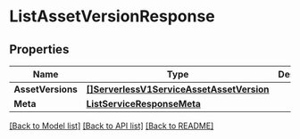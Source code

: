 # ListAssetVersionResponse

## Properties

Name | Type | Description | Notes
------------ | ------------- | ------------- | -------------
**AssetVersions** | [**[]ServerlessV1ServiceAssetAssetVersion**](ServerlessV1ServiceAssetAssetVersion.md) |  |[optional] 
**Meta** | [**ListServiceResponseMeta**](ListServiceResponseMeta.md) |  |[optional] 

[[Back to Model list]](../README.md#documentation-for-models) [[Back to API list]](../README.md#documentation-for-api-endpoints) [[Back to README]](../README.md)


